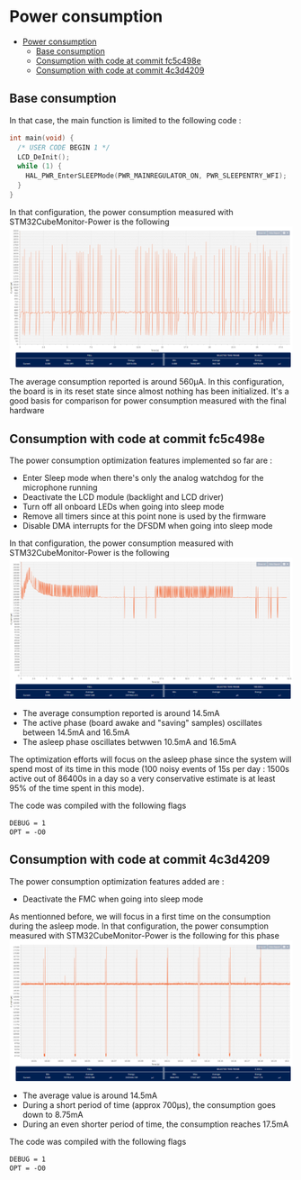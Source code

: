 # Power consumption

- [Power consumption](#power-consumption)
  - [Base consumption](#base-consumption)
  - [Consumption with code at commit fc5c498e](#consumption-with-code-at-commit-fc5c498e)
  - [Consumption with code at commit 4c3d4209](#consumption-with-code-at-commit-4c3d4209)

## Base consumption

In that case, the main function is limited to the following code :

```cpp
int main(void) {
  /* USER CODE BEGIN 1 */
  LCD_DeInit();
  while (1) {
    HAL_PWR_EnterSLEEPMode(PWR_MAINREGULATOR_ON, PWR_SLEEPENTRY_WFI);
  }
}
```

In that configuration, the power consumption measured with STM32CubeMonitor-Power is the following
![Power consumption in basic configuration](images/power_base.png)

The average consumption reported is around 560µA. In this configuration, the board is in its reset state since almost nothing has been initialized. It's a good basis for comparison for power consumption measured with the final hardware

## Consumption with code at commit fc5c498e

The power consumption optimization features implemented so far are :

- Enter Sleep mode when there's only the analog watchdog for the microphone running
- Deactivate the LCD module (backlight and LCD driver)
- Turn off all onboard LEDs when going into sleep mode
- Remove all timers since at this point none is used by the firmware
- Disable DMA interrupts for the DFSDM when going into sleep mode

In that configuration, the power consumption measured with STM32CubeMonitor-Power is the following
![Power consumption in basic configuration](images/power_fc5c498e.png)

- The average consumption reported is around 14.5mA
- The active phase (board awake and "saving" samples) oscillates between 14.5mA and 16.5mA
- The asleep phase oscillates betwwen 10.5mA and 16.5mA

The optimization efforts will focus on the asleep phase since the system will spend most of its time in this mode (100 noisy events of 15s per day : 1500s active out of 86400s in a day so a very conservative estimate is at least 95% of the time spent in this mode).

The code was compiled with the following flags

```
DEBUG = 1
OPT = -O0
```

## Consumption with code at commit 4c3d4209

The power consumption optimization features added are :

- Deactivate the FMC when going into sleep mode

As mentionned before, we will focus in a first time on the consumption during the asleep mode. In that configuration, the power consumption measured with STM32CubeMonitor-Power is the following for this phase
![Power consumption in basic configuration](images/power_4c3d4209.png)

- The average value is around 14.5mA
- During a short period of time (approx 700µs), the consumption goes down to 8.75mA
- During an even shorter period of time, the consumption reaches 17.5mA

The code was compiled with the following flags

```
DEBUG = 1
OPT = -O0
```
